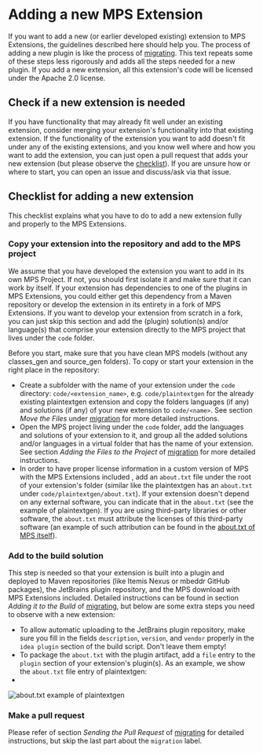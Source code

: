 # Adding a new MPS Extension

If you want to add a new (or earlier developed existing) extension to MPS Extensions, the guidelines described here should help you.
The process of adding a new plugin is like the process of [migrating](migrating.md). This text repeats some of these steps less rigorously and adds all the steps needed for a new plugin.
If you add a new extension, all this extension's code will be licensed under the Apache 2.0 license.

## Check if a new extension is needed

If you have functionality that may already fit well under an existing extension, consider merging your extension's functionality into that existing extension. If the functionality of the extension you want to add doesn't fit under any of the existing extensions, and you know well where and how you want to add the extension, you can just open a pull request that adds your new extension (but please observe the [checklist](#checklist-for-adding-a-new-extension)).
If you are unsure how or where to start, you can open an issue and discuss/ask via that issue.

## Checklist for adding a new extension

This checklist explains what you have to do to add a new extension fully and properly to the MPS Extensions.

### Copy your extension into the repository and add to the MPS project

We assume that you have developed the extension you want to add in its own MPS Project. If not, you should first isolate it and make sure that it can work by itself. If your extension has dependencies to one of the plugins in MPS Extensions, you could either get this dependency from a Maven repository or develop the extension in its entirety in a fork of MPS Extensions.
If you want to develop your extension from scratch in a fork, you can just skip this section and add the (plugin) solution(s) and/or language(s) that comprise your extension directly to the MPS project that lives under the `code` folder.

Before you start, make sure that you have clean MPS models (without any classes_gen and source_gen folders).
To copy or start your extension in the right place in the repository:

- Create a subfolder with the name of your extension under the `code` directory: `code/<extension_name>`, e.g. `code/plaintextgen` for the already existing plaintextgen extension and copy the folders languages (if any) and solutions (if any) of your new extension to `code/<name>`. See section _Move the Files_ under [migration](migrating.md) for more detailed instructions.
- Open the MPS project living under the `code` folder, add the languages and solutions of your extension to it, and group all the added solutions and/or languages in a virtual folder that has the name of your extension. See section _Adding the Files to the Project_ of [migration](migrating.md) for more detailed instructions.
- In order to have proper license information in a custom version of MPS with the MPS Extensions included , add an `about.txt` file under the root of your extension's folder (similar like the plaintextgen has an `about.txt` under `code/plaintextgen/about.txt`). If your extension doesn't depend on any external software, you can indicate that in the `about.txt` (see the example of plaintextgen). If you are using third-party libraries or other software, the `about.txt` must attribute the licenses of this third-party software (an example of such attribution can be found in the [about.txt of MPS itself](https://github.com/JetBrains/MPS/blob/master/about.txt)).

### Add to the build solution

This step is needed so that your extension is built into a plugin and deployed to Maven repositories (like Itemis Nexus or mbeddr GitHub packages), the JetBrains plugin repository, and the MPS download with MPS Extensions included.
Detailed instructions can be found in section _Adding it to the Build_ of [migrating](migrating.md), but below are some extra steps you need to observe with a new extension:

* To allow automatic uploading to the JetBrains plugin repository, make sure you fill in the fields `description`, `version`, and `vendor` properly in the `idea plugin` section of the build script. Don't leave them empty!
* To package the `about.txt` with the plugin artifact, add a `file` entry to the `plugin` section of your extension's plugin(s). As an example, we show the `about.txt` file entry of plaintextgen:
* 
![about.txt example of plaintextgen](adding_img/plaintextgen_about_txt_layout_example.png)

### Make a pull request
Please refer of section _Sending the Pull Request_ of [migrating](migrating.md) for detailed instructions, but skip the last part about the `migration` label.

